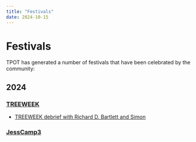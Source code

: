 ```yaml
---
title: "Festivals"
date: 2024-10-15
---
```


# Festivals

TPOT has generated a number of festivals that have been celebrated by the community:

## 2024

### [TREEWEEK](https://simonohler.com/treeweek)
  - [TREEWEEK debrief with Richard D. Bartlett and Simon](https://x.com/i/broadcasts/1jMJgBAYBDeGL)
  
### [JessCamp3](https://www.tickettailor.com/events/liberalisltd/982574)